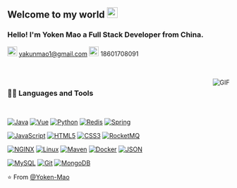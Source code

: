 
    
## Welcome to my world <img src="https://github.com/TheDudeThatCode/TheDudeThatCode/blob/master/Assets/Earth.gif" width="24px">

### Hello! I'm Yoken Mao a Full Stack Developer from China.
<span><img width="22px" src="https://cdn.jsdelivr.net/npm/simple-icons@3.13.0/icons/gmail.svg">
yakunmao1@gmail.com<img/><span/>
<span><img width="22px" src="https://cdn.jsdelivr.net/npm/simple-icons@3.13.0/icons/wechat.svg">
18601708091<img/><span/>


<br />
<br />

  <img align="right" alt="GIF" src="https://media.giphy.com/media/836HiJc7pgzy8iNXCn/giphy.gif" />
  
### 👨‍💻 Languages and Tools

<br />

[![Java](https://img.shields.io/badge/-Java-black?style=flat&logo=java&link=https://github.com/BRdhanani)](https://github.com/BRdhanani) 
[![Vue](https://img.shields.io/badge/-Vue-black?style=flat&logo=vue.js&link=https://github.com/BRdhanani)](https://github.com/BRdhanani) 
[![Python](https://img.shields.io/badge/-Python-black?style=flat&logo=python&link=https://github.com/BRdhanani)](https://github.com/BRdhanani) 
[![Redis](https://img.shields.io/badge/-Redis-FCA121?style=flat&logo=redis&link=https://github.com/BRdhanani)](https://gitlab.com/BRdhanani)
[![Spring](https://img.shields.io/badge/-Spring-FCA121?style=flat&logo=Spring&link=https://github.com/BRdhanani)](https://gitlab.com/BRdhanani) 

[![JavaScript](https://img.shields.io/badge/-JavaScript-black?style=flat&logo=javascript&link=https://github.com/BRdhanani)](https://github.com/BRdhanani) 
[![HTML5](https://img.shields.io/badge/-HTML5-E34F26?style=flat&logo=html5&logoColor=white&link=https://github.com/BRdhanani)](https://github.com/BRdhanani) 
[![CSS3](https://img.shields.io/badge/-CSS3-1572B6?style=flat&logo=css3&link=https://github.com/BRdhanani)](https://github.com/BRdhanani) 
[![RocketMQ](https://img.shields.io/badge/-RocketMQ-black?style=flat&logo=RocketMQ&link=https://github.com/BRdhanani)](https://github.com/BRdhanani) 


[![NGINX](https://img.shields.io/badge/-Nginx-black?style=flat&logo=Nginx&link=https://github.com/BRdhanani)](https://github.com/BRdhanani) 
[![Linux](https://img.shields.io/badge/-Linux-black?style=flat&logo=Linux&link=https://github.com/BRdhanani)](https://github.com/BRdhanani)
[![Maven](https://img.shields.io/badge/-Maven-black?style=flat&logo=Maven&link=https://github.com/BRdhanani)](https://github.com/BRdhanani) 
[![Docker](https://img.shields.io/badge/-Docker-black?style=flat&logo=docker&link=https://github.com/BRdhanani)](https://github.com/BRdhanani) 
[![JSON](https://img.shields.io/badge/-json-02569B?style=flat&logo=json&link=https://github.com/BRdhanani)](https://github.com/BRdhanani)

[![MySQL](https://img.shields.io/badge/-MySQL-black?style=flat&logo=mysql&link=https://github.com/BRdhanani)](https://github.com/BRdhanani)
[![Git](https://img.shields.io/badge/-Git-black?style=flat&logo=git&link=https://github.com/BRdhanani)](https://github.com/BRdhanani) 
[![MongoDB](https://img.shields.io/badge/-MongoDB-FCA121?style=flat&logo=mongodb&link=https://github.com/BRdhanani)](https://gitlab.com/BRdhanani) 

⭐️ From [@Yoken-Mao](https://github.com/Yoken-Mao)
